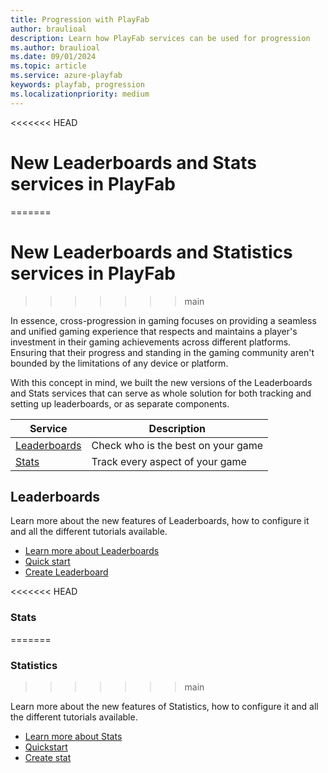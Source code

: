 ```yaml
---
title: Progression with PlayFab
author: braulioal
description: Learn how PlayFab services can be used for progression
ms.author: braulioal
ms.date: 09/01/2024
ms.topic: article
ms.service: azure-playfab
keywords: playfab, progression
ms.localizationpriority: medium
---
```


<<<<<<< HEAD
# New Leaderboards and Stats services in PlayFab 
=======
# New Leaderboards and Statistics services in PlayFab 
>>>>>>> main

In essence, cross-progression in gaming focuses on providing a seamless and unified gaming experience that respects and
maintains a player's investment in their gaming achievements across different platforms. Ensuring that their progress 
and standing in the gaming community aren't bounded by the limitations of any device or platform.

With this concept in mind, we built the new versions of the Leaderboards and Stats services that can serve as whole solution 
for both tracking and setting up leaderboards, or as separate components.

|Service|Description|
|--|--|
|[Leaderboards](./leaderboards/index.md)| Check who is the best on your game|
|[Stats](./statistics/index.md)| Track every aspect of your game |

## Leaderboards 

Learn more about the new features of Leaderboards, how to configure it and all the different tutorials available.

- [Learn more about Leaderboards](./leaderboards/index.md)
- [Quick start](./leaderboards/quickstart-leaderboards.md)
- [Create Leaderboard](./leaderboards/create-basic-leaderboard.md)

<<<<<<< HEAD
### Stats
=======
### Statistics
>>>>>>> main

Learn more about the new features of Statistics, how to configure it and all the different tutorials available.

- [Learn more about Stats](./statistics/index.md)
- [Quickstart](./statistics/quickstart-statistics.md)
- [Create stat](./statistics/create-basic-statistics.md)
